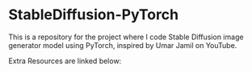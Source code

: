# StableDiffusion-PyTorch
This is a repository for the project where I code Stable Diffusion image generator model using PyTorch, inspired by Umar Jamil on YouTube.

Extra Resources are linked below:

